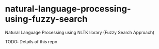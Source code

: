 # natural-language-processing-using-fuzzy-search
Natural Language Processing using NLTK library (Fuzzy Search Approach)

TODO: Details of this repo
